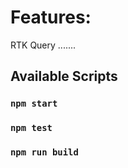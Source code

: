 # Features:

RTK Query
.......

## Available Scripts


### `npm start`
### `npm test`
### `npm run build`
